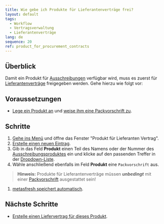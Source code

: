 ```yaml
---
title: Wie gebe ich Produkte für Lieferantenverträge frei?
layout: default
tags:
  - Workflow
  - Vertragsverwaltung
  - Lieferantenverträge
lang: de
sequence: 20
ref: product_for_procurement_contracts
---
```


## Überblick
Damit ein Produkt für [Ausschreibungen](Ausschreibung_erstellen) verfügbar wird, muss es zuerst für [Lieferantenverträge](Liefervertrag_erzeugen) freigegeben werden. Gehe hierzu wie folgt vor:

## Voraussetzungen
- [Lege ein Produkt an](NeuesProdukt) und [weise ihm eine Packvorschrift zu](CU-TU_Zuordnung).

<!-- (*Produkt muss auf Lieferantenpreisliste stehen?*) -->

## Schritte
1. [Gehe ins Menü](Menu) und öffne das Fenster "Produkt für Lieferanten Vertrag".
1. [Erstelle einen neuen Eintrag](Neuer_Datensatz_Fenster_Webui).
1. Gib in das Feld **Produkt** einen Teil des Namens oder der Nummer des [Ausschreibungsproduktes](NeuesProdukt) ein und klicke auf den passenden Treffer in der <a href="Keyboard_Shortcuts_Liste#dropdown" title="Dynamisches Suchfeld (Autocomplete)">Dropdown-Liste</a>.
1. Wähle anschließend ebenfalls im Feld **Produkt** eine `Packvorschrift` aus.
 >**Hinweis:** Produkte für Lieferantenverträge müssen ***unbedingt*** mit einer [Packvorschrift](CU-TU_Zuordnung) ausgestattet sein!

1. [metasfresh speichert automatisch](Speicheranzeige).

## Nächste Schritte
- [Erstelle einen Liefervertrag für dieses Produkt](Liefervertrag_erzeugen).

